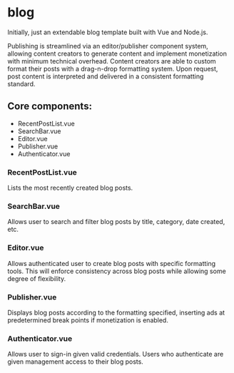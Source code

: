 # blog

Initially, just an extendable blog template built with Vue and Node.js.

Publishing is streamlined via an editor/publisher component system, allowing content creators to generate content and implement monetization with minimum technical overhead. Content creators are able to custom format their posts with a drag-n-drop formatting system. Upon request, post content is interpreted and delivered in a consistent formatting standard.

## Core components:
- RecentPostList.vue
- SearchBar.vue
- Editor.vue
- Publisher.vue
- Authenticator.vue

### RecentPostList.vue
Lists the most recently created blog posts.

### SearchBar.vue
Allows user to search and filter blog posts by title, category, date created, etc.

### Editor.vue
Allows authenticated user to create blog posts with specific formatting tools. This will enforce consistency across blog posts while allowing some degree of flexibility.

### Publisher.vue
Displays blog posts according to the formatting specified, inserting ads at predetermined break points if monetization is enabled.

### Authenticator.vue
Allows user to sign-in given valid credentials. Users who authenticate are given management access to their blog posts.
